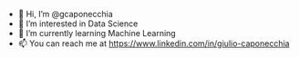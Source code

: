 - 👋 Hi, I’m @gcaponecchia
- 👀 I’m interested in Data Science
- 🌱 I’m currently learning Machine Learning
- 📫 You can reach me at https://www.linkedin.com/in/giulio-caponecchia 

<!---
gcaponecchia/gcaponecchia is a ✨ special ✨ repository because its `README.md` (this file) appears on your GitHub profile.
You can click the Preview link to take a look at your changes.
--->

